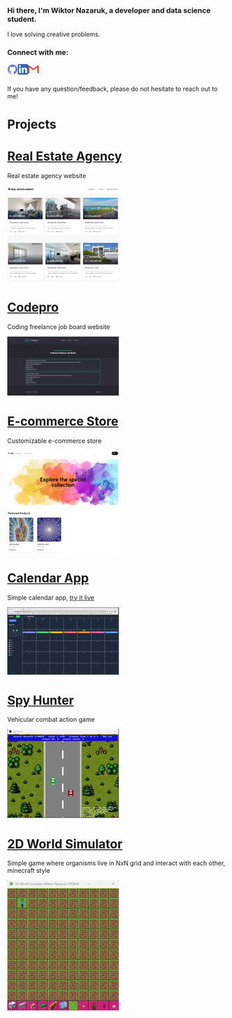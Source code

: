 <h3>
Hi there, I'm Wiktor Nazaruk, a developer and data science student.
</h3>

I love solving creative problems.

### Connect with me:

<a href="https://github.com/wiktornazaruk"><img align="left" src="/img/icons/github.png" alt="Github" width="24px"/></a>

<a href="https://www.linkedin.com/in/wiktor-nazaruk-3b610018a/"><img align="left" src="/img/icons/linkedin.png" alt="LinkedIn" width="24px"/></a>

<a href="mailto:wiktor.nazaruk7@gmail.com"><img align="left" src="/img/icons/mail.png" alt="Mail" width="24px"/></a>

<br>
<br>

If you have any question/feedback, please do not hesitate to reach out to me!

# Projects

# [Real Estate Agency](https://real-estate-agency.vercel.app/)

Real estate agency website

![](/img/real_estate_agency_preview.png)

# [Codepro](https://www.codepro.pro/)

Coding freelance job board website

![](/img/codepro_preview.png)

# [E-commerce Store](https://ecommerce-store-chi-five.vercel.app/)

Customizable e-commerce store

![](/img/ecommerce-store_preview.png)

# [Calendar App](https://github.com/wiktornazaruk/calendar-app)

Simple calendar app, [try it live](https://wiktornazaruk.github.io/calendar-app/)

![](/img/calendar_preview.png)

# [Spy Hunter](https://github.com/wiktornazaruk/spy_hunter)

Vehicular combat action game

![](/img/spyhunter_preview.png)

# [2D World Simulator](https://github.com/wiktornazaruk/2D_World_Simulator_Python)

Simple game where organisms live in NxN grid and interact with each other, minecraft style

![](/img/2D_world_simulator_preview.png)

<!-- # [Project 4: Jak dojade](https://github.com/wiktornazaruk/jak_dojade)

Simple route finding program

![](/img/jak_dojade_preview.png) -->
